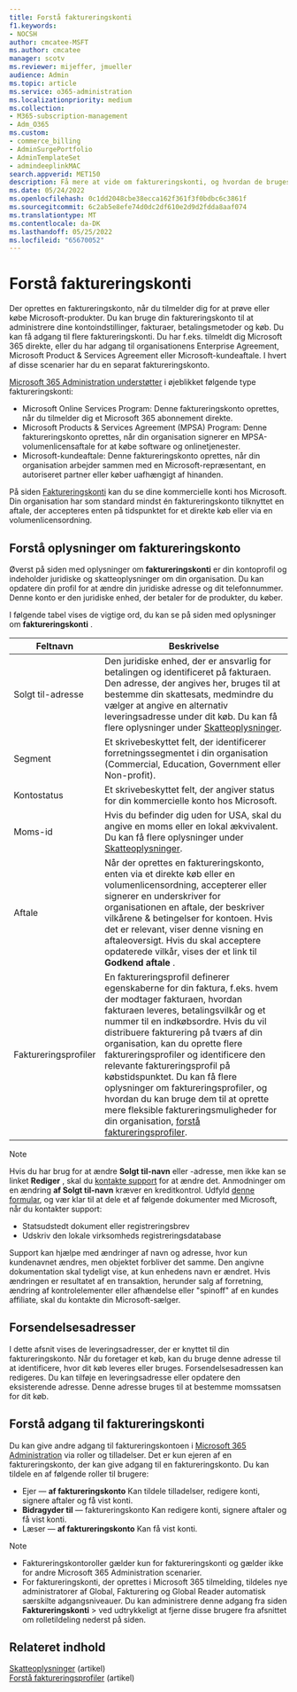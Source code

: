 ```yaml
---
title: Forstå faktureringskonti
f1.keywords:
- NOCSH
author: cmcatee-MSFT
ms.author: cmcatee
manager: scotv
ms.reviewer: mijeffer, jmueller
audience: Admin
ms.topic: article
ms.service: o365-administration
ms.localizationpriority: medium
ms.collection:
- M365-subscription-management
- Adm_O365
ms.custom:
- commerce_billing
- AdminSurgePortfolio
- AdminTemplateSet
- admindeeplinkMAC
search.appverid: MET150
description: Få mere at vide om faktureringskonti, og hvordan de bruges til at administrere kontoindstillinger, fakturaer, betalingsmetoder og køb.
ms.date: 05/24/2022
ms.openlocfilehash: 0c1dd2048cbe38ecca162f361f3f0bdbc6c3861f
ms.sourcegitcommit: 6c2ab5e8efe74d0dc2df610e2d9d2fdda8aaf074
ms.translationtype: MT
ms.contentlocale: da-DK
ms.lasthandoff: 05/25/2022
ms.locfileid: "65670052"
---
```

# <a name="understand-billing-accounts"></a>Forstå faktureringskonti

Der oprettes en faktureringskonto, når du tilmelder dig for at prøve eller købe Microsoft-produkter. Du kan bruge din faktureringskonto til at administrere dine kontoindstillinger, fakturaer, betalingsmetoder og køb. Du kan få adgang til flere faktureringskonti. Du har f.eks. tilmeldt dig Microsoft 365 direkte, eller du har adgang til organisationens Enterprise Agreement, Microsoft Product & Services Agreement eller Microsoft-kundeaftale. I hvert af disse scenarier har du en separat faktureringskonto.

<a href="https://go.microsoft.com/fwlink/p/?linkid=2024339" target="_blank">Microsoft 365 Administration understøtter</a> i øjeblikket følgende type faktureringskonti:

- Microsoft Online Services Program: Denne faktureringskonto oprettes, når du tilmelder dig et Microsoft 365 abonnement direkte.
- Microsoft Products & Services Agreement (MPSA) Program: Denne faktureringskonto oprettes, når din organisation signerer en MPSA-volumenlicensaftale for at købe software og onlinetjenester.
- Microsoft-kundeaftale: Denne faktureringskonto oprettes, når din organisation arbejder sammen med en Microsoft-repræsentant, en autoriseret partner eller køber uafhængigt af hinanden.

På siden <a href="https://go.microsoft.com/fwlink/p/?linkid=2084771" target="_blank">Faktureringskonti</a> kan du se dine kommercielle konti hos Microsoft. Din organisation har som standard mindst én faktureringskonto tilknyttet en aftale, der accepteres enten på tidspunktet for et direkte køb eller via en volumenlicensordning.

## <a name="understand-billing-account-details"></a>Forstå oplysninger om faktureringskonto

Øverst på siden med oplysninger om **faktureringskonti** er din kontoprofil og indeholder juridiske og skatteoplysninger om din organisation. Du kan opdatere din profil for at ændre din juridiske adresse og dit telefonnummer. Denne konto er den juridiske enhed, der betaler for de produkter, du køber.

I følgende tabel vises de vigtige ord, du kan se på siden med oplysninger om **faktureringskonti** .

| Feltnavn | Beskrivelse |
|------------------|------------------------------------------------------------------------------------------------------------------------------------------------------------------------------------------------------------------------------------------------------------------------------|
| Solgt til-adresse | Den juridiske enhed, der er ansvarlig for betalingen og identificeret på fakturaen. Den adresse, der angives her, bruges til at bestemme din skattesats, medmindre du vælger at angive en alternativ leveringsadresse under dit køb. Du kan få flere oplysninger under [Skatteoplysninger](billing-and-payments/tax-information.md). |
| Segment | Et skrivebeskyttet felt, der identificerer forretningssegmentet i din organisation (Commercial, Education, Government eller Non-profit). |
| Kontostatus | Et skrivebeskyttet felt, der angiver status for din kommercielle konto hos Microsoft. |
| Moms-id | Hvis du befinder dig uden for USA, skal du angive en moms eller en lokal ækvivalent. Du kan få flere oplysninger under [Skatteoplysninger](billing-and-payments/tax-information.md). |
| Aftale | Når der oprettes en faktureringskonto, enten via et direkte køb eller en volumenlicensordning, accepterer eller signerer en underskriver for organisationen en aftale, der beskriver vilkårene & betingelser for kontoen. Hvis det er relevant, viser denne visning en aftaleoversigt. Hvis du skal acceptere opdaterede vilkår, vises der et link til **Godkend aftale** . |
| Faktureringsprofiler | En faktureringsprofil definerer egenskaberne for din faktura, f.eks. hvem der modtager fakturaen, hvordan fakturaen leveres, betalingsvilkår og et nummer til en indkøbsordre. Hvis du vil distribuere fakturering på tværs af din organisation, kan du oprette flere faktureringsprofiler og identificere den relevante faktureringsprofil på købstidspunktet. Du kan få flere oplysninger om faktureringsprofiler, og hvordan du kan bruge dem til at oprette mere fleksible faktureringsmuligheder for din organisation, [forstå faktureringsprofiler](billing-and-payments/manage-billing-profiles.md). |

> [!NOTE]
> Hvis du har brug for at ændre **Solgt til-navn** eller -adresse, men ikke kan se linket **Rediger** , skal du [kontakte support](../admin/get-help-support.md) for at ændre det. Anmodninger om en ændring **af Solgt til-navn** kræver en kreditkontrol. Udfyld [denne formular](https://www.microsoft.com/download/details.aspx?id=102732), og vær klar til at dele et af følgende dokumenter med Microsoft, når du kontakter support:
>
> - Statsudstedt dokument eller registreringsbrev
> - Udskriv den lokale virksomheds registreringsdatabase
>
> Support kan hjælpe med ændringer af navn og adresse, hvor kun kundenavnet ændres, men objektet forbliver det samme. Den angivne dokumentation skal tydeligt vise, at kun enhedens navn er ændret. Hvis ændringen er resultatet af en transaktion, herunder salg af forretning, ændring af kontrolelementer eller afhændelse eller "spinoff" af en kundes affiliate, skal du kontakte din Microsoft-sælger.

## <a name="shipping-addresses"></a>Forsendelsesadresser

I dette afsnit vises de leveringsadresser, der er knyttet til din faktureringskonto. Når du foretager et køb, kan du bruge denne adresse til at identificere, hvor dit køb leveres eller bruges. Forsendelsesadressen kan redigeres. Du kan tilføje en leveringsadresse eller opdatere den eksisterende adresse. Denne adresse bruges til at bestemme momssatsen for dit køb.

## <a name="understand-access-to-billing-accounts"></a>Forstå adgang til faktureringskonti

Du kan give andre adgang til faktureringskontoen i <a href="https://go.microsoft.com/fwlink/p/?linkid=2024339" target="_blank">Microsoft 365 Administration</a> via roller og tilladelser. Det er kun ejeren af en faktureringskonto, der kan give adgang til en faktureringskonto. Du kan tildele en af følgende roller til brugere:

- Ejer &mdash; **af faktureringskonto** Kan tildele tilladelser, redigere konti, signere aftaler og få vist konti.
- **Bidragyder til** &mdash; faktureringskonto Kan redigere konti, signere aftaler og få vist konti.
- Læser &mdash; **af faktureringskonto** Kan få vist konti.

> [!Note]
> - Faktureringskontoroller gælder kun for faktureringskonti og gælder ikke for andre Microsoft 365 Administration scenarier.
> - For faktureringskonti, der oprettes i Microsoft 365 tilmelding, tildeles nye administratorer af Global, Fakturering og Global Reader automatisk særskilte adgangsniveauer. Du kan administrere denne adgang fra siden **Faktureringskonti** >  ved udtrykkeligt at fjerne disse brugere fra afsnittet om rolletildeling nederst på siden.

## <a name="related-content"></a>Relateret indhold

[Skatteoplysninger](billing-and-payments/tax-information.md) (artikel) \
[Forstå faktureringsprofiler](billing-and-payments/manage-billing-profiles.md) (artikel)
